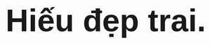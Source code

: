 <html xmlns="http://www.w3.org/1999/xhtml" xml:lang="en" lang="en">

   <head>
      <meta http-equiv="Content-type" content="text/html;charset=UTF-8" />
      <title>HOANG MINH HIEU</title>
   </head>

   <body>
      <div style="font-size: 54pt; font-family: sans-serif; font-weight: bold; position: fixed; top: 45%; width: 100%; text-align: center;" title="Probably not...">Hiếu đẹp trai.</div>
   </body>

</html>
